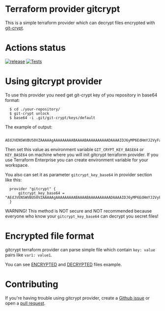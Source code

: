 # Terraform provider gitcrypt

This is a simple terraform provider which can decrypt files encrypted with [git-crypt](https://github.com/AGWA/git-crypt).

# Actions status

[![release](https://github.com/bcdtriptech/terraform-provider-gitcrypt/actions/workflows/release.yml/badge.svg)](https://github.com/bcdtriptech/terraform-provider-gitcrypt/actions/workflows/release.yml)  [![Tests](https://github.com/bcdtriptech/terraform-provider-gitcrypt/actions/workflows/test.yml/badge.svg?branch=main&event=push)](https://github.com/bcdtriptech/terraform-provider-gitcrypt/actions/workflows/test.yml)

# Using gitcrypt provider

To use this provider you need get git-crypt key of you repository in base64 format:
```
  $ cd ./your-repository/
  $ git-crypt unlock
  $ base64 -i .git/git-crypt/keys/default
```
The example of output:
```
  AEdJVENSWVBUS0VZAAAAAgAAAAAAAAABAAAABAAAAAAAAAADAAAAIDJ6yMP6EdHmYJ2VyFa1LU1zitt4G4gJdD3O1/8L1ZZEAAAABQAAAEAtubx4wwVHvOAIuz/K7fvrtFFUBzsA2Dl4AGuyK3WGOd1v1HuDFW6tN65V4D3j+M4+0ly25+xYukN7Qdw6ZjDJAAAAAA==
```
Then set this value as environment variable `GIT_CRYPT_KEY_BASE64` or `KEY_BASE64` on machine where you will init gitcrypt terraform provider. If you use Terraform Enterprise you can create environment variable for your workspace.

You also can set it as parameter `gitcrypt_key_base64` in provider section like this:
```
  provider "gitcrypt" {
      gitcrypt_key_base64 = "AEdJVENSWVBUS0VZAAAAAgAAAAAAAAABAAAABAAAAAAAAAADAAAAIDJ6yMP6EdHmYJ2VyFa1LU1zitt4G4gJdD3O1/8L1ZZEAAAABQAAAEAtubx4wwVHvOAIuz/K7fvrtFFUBzsA2Dl4AGuyK3WGOd1v1HuDFW6tN65V4D3j+M4+0ly25+xYukN7Qdw6ZjDJAAAAAA=="
  }
```
WARNING! This method is NOT secure and NOT recommended because everyone who know your `gitcrypt_key_base64` can decrypt you secret files!

# Encrypted file format

gitcrypt terraform provider can parse simple file which contain `key: value` pairs like `var1: value1`.

You can see [ENCRYPTED](gitcrypt/test-data/encrypted_vars.yml) and [DECRYPTED](gitcrypt/test-data/decrypted_vars.yml) files example.  

# Contributing

If you're having trouble using gitcrypt provider, create a [Github issue](https://github.com/bcdtriptech/terraform-provider-gitcrypt/issues) or open a [pull request](https://github.com/bcdtriptech/terraform-provider-gitcrypt/pulls).
